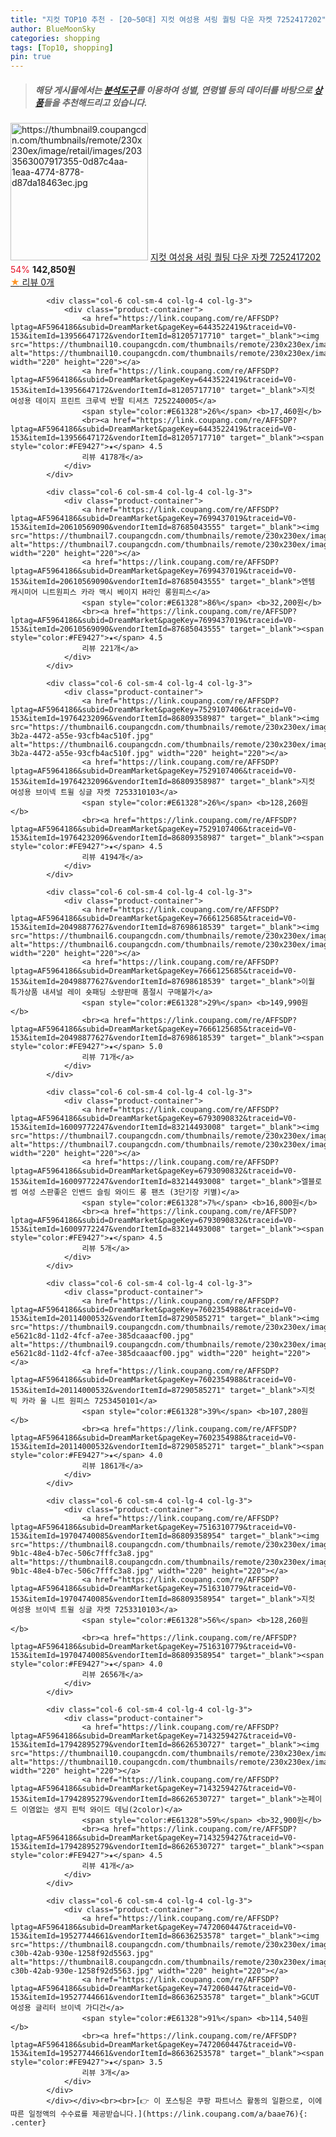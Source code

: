```yaml
---
title: "지컷 TOP10 추천 - [20~50대] 지컷 여성용 셔링 퀄팅 다운 자켓 7252417202"
author: BlueMoonSky
categories: shopping
tags: [Top10, shopping]
pin: true
---
```


> ##### 해당 게시물에서는 [**분석도구**](https://itemscout.io/)를 이용하여 **성별**, **연령별** 등의 데이터를 바탕으로 [**상품**](https://link.coupang.com/a/baae76)들을 추천해드리고 있습니다.
<div class="container"><div class="row">
            <div class="col-6 col-sm-4 col-lg-4 col-lg-3">
                <div class="product-container">
                    <a href="https://link.coupang.com/re/AFFSDP?lptag=AF5964186&subid=DreamMarket&pageKey=6804524973&traceid=V0-153&itemId=16191118077&vendorItemId=83386259659" target="_blank"><img src="https://thumbnail9.coupangcdn.com/thumbnails/remote/230x230ex/image/retail/images/2033563007917355-0d87c4aa-1eaa-4774-8778-d87da18463ec.jpg" alt="https://thumbnail9.coupangcdn.com/thumbnails/remote/230x230ex/image/retail/images/2033563007917355-0d87c4aa-1eaa-4774-8778-d87da18463ec.jpg" width="220" height="220"></a>
                    <a href="https://link.coupang.com/re/AFFSDP?lptag=AF5964186&subid=DreamMarket&pageKey=6804524973&traceid=V0-153&itemId=16191118077&vendorItemId=83386259659" target="_blank">지컷 여성용 셔링 퀄팅 다운 자켓 7252417202</a>
                    <span style="color:#E61328">54%</span> <b>142,850원</b>
                    <br><a href="https://link.coupang.com/re/AFFSDP?lptag=AF5964186&subid=DreamMarket&pageKey=6804524973&traceid=V0-153&itemId=16191118077&vendorItemId=83386259659" target="_blank"><span style="color:#FE9427">★</span> 
                    리뷰 0개</a>
                </div>
            </div>
            
            <div class="col-6 col-sm-4 col-lg-4 col-lg-3">
                <div class="product-container">
                    <a href="https://link.coupang.com/re/AFFSDP?lptag=AF5964186&subid=DreamMarket&pageKey=6443522419&traceid=V0-153&itemId=13956647172&vendorItemId=81205717710" target="_blank"><img src="https://thumbnail10.coupangcdn.com/thumbnails/remote/230x230ex/image/rs_quotation_api/rb1zemuw/dcdb15573ec74f90badc2979f49ad9b6.jpg" alt="https://thumbnail10.coupangcdn.com/thumbnails/remote/230x230ex/image/rs_quotation_api/rb1zemuw/dcdb15573ec74f90badc2979f49ad9b6.jpg" width="220" height="220"></a>
                    <a href="https://link.coupang.com/re/AFFSDP?lptag=AF5964186&subid=DreamMarket&pageKey=6443522419&traceid=V0-153&itemId=13956647172&vendorItemId=81205717710" target="_blank">지컷 여성용 데이지 프린트 크루넥 반팔 티셔츠 7252240005</a>
                    <span style="color:#E61328">26%</span> <b>17,460원</b>
                    <br><a href="https://link.coupang.com/re/AFFSDP?lptag=AF5964186&subid=DreamMarket&pageKey=6443522419&traceid=V0-153&itemId=13956647172&vendorItemId=81205717710" target="_blank"><span style="color:#FE9427">★</span> 4.5
                    리뷰 4178개</a>
                </div>
            </div>
            
            <div class="col-6 col-sm-4 col-lg-4 col-lg-3">
                <div class="product-container">
                    <a href="https://link.coupang.com/re/AFFSDP?lptag=AF5964186&subid=DreamMarket&pageKey=7699437019&traceid=V0-153&itemId=20610569090&vendorItemId=87685043555" target="_blank"><img src="https://thumbnail7.coupangcdn.com/thumbnails/remote/230x230ex/image/vendor_inventory/232c/a01cb98ba0093e9032c6e65278df75a353ff3c13b2bc83b5f5c92c5a01f8.jpg" alt="https://thumbnail7.coupangcdn.com/thumbnails/remote/230x230ex/image/vendor_inventory/232c/a01cb98ba0093e9032c6e65278df75a353ff3c13b2bc83b5f5c92c5a01f8.jpg" width="220" height="220"></a>
                    <a href="https://link.coupang.com/re/AFFSDP?lptag=AF5964186&subid=DreamMarket&pageKey=7699437019&traceid=V0-153&itemId=20610569090&vendorItemId=87685043555" target="_blank">엔템 캐시미어 니트원피스 카라 맥시 베이지 H라인 롱원피스</a>
                    <span style="color:#E61328">86%</span> <b>32,200원</b>
                    <br><a href="https://link.coupang.com/re/AFFSDP?lptag=AF5964186&subid=DreamMarket&pageKey=7699437019&traceid=V0-153&itemId=20610569090&vendorItemId=87685043555" target="_blank"><span style="color:#FE9427">★</span> 4.5
                    리뷰 221개</a>
                </div>
            </div>
            
            <div class="col-6 col-sm-4 col-lg-4 col-lg-3">
                <div class="product-container">
                    <a href="https://link.coupang.com/re/AFFSDP?lptag=AF5964186&subid=DreamMarket&pageKey=7529107406&traceid=V0-153&itemId=19764232096&vendorItemId=86809358987" target="_blank"><img src="https://thumbnail6.coupangcdn.com/thumbnails/remote/230x230ex/image/retail/images/2023/08/07/16/6/e8ec0d4c-3b2a-4472-a55e-93cfb4ac510f.jpg" alt="https://thumbnail6.coupangcdn.com/thumbnails/remote/230x230ex/image/retail/images/2023/08/07/16/6/e8ec0d4c-3b2a-4472-a55e-93cfb4ac510f.jpg" width="220" height="220"></a>
                    <a href="https://link.coupang.com/re/AFFSDP?lptag=AF5964186&subid=DreamMarket&pageKey=7529107406&traceid=V0-153&itemId=19764232096&vendorItemId=86809358987" target="_blank">지컷 여성용 브이넥 트윌 싱글 자켓 7253310103</a>
                    <span style="color:#E61328">26%</span> <b>128,260원</b>
                    <br><a href="https://link.coupang.com/re/AFFSDP?lptag=AF5964186&subid=DreamMarket&pageKey=7529107406&traceid=V0-153&itemId=19764232096&vendorItemId=86809358987" target="_blank"><span style="color:#FE9427">★</span> 4.5
                    리뷰 4194개</a>
                </div>
            </div>
            
            <div class="col-6 col-sm-4 col-lg-4 col-lg-3">
                <div class="product-container">
                    <a href="https://link.coupang.com/re/AFFSDP?lptag=AF5964186&subid=DreamMarket&pageKey=7666125685&traceid=V0-153&itemId=20498877627&vendorItemId=87698618539" target="_blank"><img src="https://thumbnail6.coupangcdn.com/thumbnails/remote/230x230ex/image/vendor_inventory/586b/57a9036422982b2566983bffda7ffa61d7773bf08f973533a5e23c3b55d2.png" alt="https://thumbnail6.coupangcdn.com/thumbnails/remote/230x230ex/image/vendor_inventory/586b/57a9036422982b2566983bffda7ffa61d7773bf08f973533a5e23c3b55d2.png" width="220" height="220"></a>
                    <a href="https://link.coupang.com/re/AFFSDP?lptag=AF5964186&subid=DreamMarket&pageKey=7666125685&traceid=V0-153&itemId=20498877627&vendorItemId=87698618539" target="_blank">이월 특가상품 내셔널 레이 숏패딩 소량판매 품절시 구매불가</a>
                    <span style="color:#E61328">29%</span> <b>149,990원</b>
                    <br><a href="https://link.coupang.com/re/AFFSDP?lptag=AF5964186&subid=DreamMarket&pageKey=7666125685&traceid=V0-153&itemId=20498877627&vendorItemId=87698618539" target="_blank"><span style="color:#FE9427">★</span> 5.0
                    리뷰 71개</a>
                </div>
            </div>
            
            <div class="col-6 col-sm-4 col-lg-4 col-lg-3">
                <div class="product-container">
                    <a href="https://link.coupang.com/re/AFFSDP?lptag=AF5964186&subid=DreamMarket&pageKey=6793090832&traceid=V0-153&itemId=16009772247&vendorItemId=83214493008" target="_blank"><img src="https://thumbnail7.coupangcdn.com/thumbnails/remote/230x230ex/image/vendor_inventory/eca4/1131a354fef770f570b63618730d972b89ed83bb491ca32e11f9cce98338.jpg" alt="https://thumbnail7.coupangcdn.com/thumbnails/remote/230x230ex/image/vendor_inventory/eca4/1131a354fef770f570b63618730d972b89ed83bb491ca32e11f9cce98338.jpg" width="220" height="220"></a>
                    <a href="https://link.coupang.com/re/AFFSDP?lptag=AF5964186&subid=DreamMarket&pageKey=6793090832&traceid=V0-153&itemId=16009772247&vendorItemId=83214493008" target="_blank">엘블로썸 여성 스판좋은 인밴드 슬림 와이드 롱 팬츠 (3단기장 키별)</a>
                    <span style="color:#E61328">7%</span> <b>16,800원</b>
                    <br><a href="https://link.coupang.com/re/AFFSDP?lptag=AF5964186&subid=DreamMarket&pageKey=6793090832&traceid=V0-153&itemId=16009772247&vendorItemId=83214493008" target="_blank"><span style="color:#FE9427">★</span> 4.5
                    리뷰 5개</a>
                </div>
            </div>
            
            <div class="col-6 col-sm-4 col-lg-4 col-lg-3">
                <div class="product-container">
                    <a href="https://link.coupang.com/re/AFFSDP?lptag=AF5964186&subid=DreamMarket&pageKey=7602354988&traceid=V0-153&itemId=20114000532&vendorItemId=87290585271" target="_blank"><img src="https://thumbnail9.coupangcdn.com/thumbnails/remote/230x230ex/image/retail/images/1809963080367880-e5621c8d-11d2-4fcf-a7ee-385dcaaacf00.jpg" alt="https://thumbnail9.coupangcdn.com/thumbnails/remote/230x230ex/image/retail/images/1809963080367880-e5621c8d-11d2-4fcf-a7ee-385dcaaacf00.jpg" width="220" height="220"></a>
                    <a href="https://link.coupang.com/re/AFFSDP?lptag=AF5964186&subid=DreamMarket&pageKey=7602354988&traceid=V0-153&itemId=20114000532&vendorItemId=87290585271" target="_blank">지컷 빅 카라 울 니트 원피스 7253450101</a>
                    <span style="color:#E61328">39%</span> <b>107,280원</b>
                    <br><a href="https://link.coupang.com/re/AFFSDP?lptag=AF5964186&subid=DreamMarket&pageKey=7602354988&traceid=V0-153&itemId=20114000532&vendorItemId=87290585271" target="_blank"><span style="color:#FE9427">★</span> 4.0
                    리뷰 1861개</a>
                </div>
            </div>
            
            <div class="col-6 col-sm-4 col-lg-4 col-lg-3">
                <div class="product-container">
                    <a href="https://link.coupang.com/re/AFFSDP?lptag=AF5964186&subid=DreamMarket&pageKey=7516310779&traceid=V0-153&itemId=19704740085&vendorItemId=86809358954" target="_blank"><img src="https://thumbnail8.coupangcdn.com/thumbnails/remote/230x230ex/image/retail/images/2023/08/07/16/5/3923f468-9b1c-48e4-b7ec-506c7fffc3a8.jpg" alt="https://thumbnail8.coupangcdn.com/thumbnails/remote/230x230ex/image/retail/images/2023/08/07/16/5/3923f468-9b1c-48e4-b7ec-506c7fffc3a8.jpg" width="220" height="220"></a>
                    <a href="https://link.coupang.com/re/AFFSDP?lptag=AF5964186&subid=DreamMarket&pageKey=7516310779&traceid=V0-153&itemId=19704740085&vendorItemId=86809358954" target="_blank">지컷 여성용 브이넥 트윌 싱글 자켓 7253310103</a>
                    <span style="color:#E61328">56%</span> <b>128,260원</b>
                    <br><a href="https://link.coupang.com/re/AFFSDP?lptag=AF5964186&subid=DreamMarket&pageKey=7516310779&traceid=V0-153&itemId=19704740085&vendorItemId=86809358954" target="_blank"><span style="color:#FE9427">★</span> 4.0
                    리뷰 2656개</a>
                </div>
            </div>
            
            <div class="col-6 col-sm-4 col-lg-4 col-lg-3">
                <div class="product-container">
                    <a href="https://link.coupang.com/re/AFFSDP?lptag=AF5964186&subid=DreamMarket&pageKey=7143259427&traceid=V0-153&itemId=17942895279&vendorItemId=86626530727" target="_blank"><img src="https://thumbnail10.coupangcdn.com/thumbnails/remote/230x230ex/image/vendor_inventory/a72c/f8bd3d263ed46ff60226dcf991aba9e9e585113bb89c5ca4f1a1600f139c.jpg" alt="https://thumbnail10.coupangcdn.com/thumbnails/remote/230x230ex/image/vendor_inventory/a72c/f8bd3d263ed46ff60226dcf991aba9e9e585113bb89c5ca4f1a1600f139c.jpg" width="220" height="220"></a>
                    <a href="https://link.coupang.com/re/AFFSDP?lptag=AF5964186&subid=DreamMarket&pageKey=7143259427&traceid=V0-153&itemId=17942895279&vendorItemId=86626530727" target="_blank">논페이드 이염없는 생지 핀턱 와이드 데님(2color)</a>
                    <span style="color:#E61328">59%</span> <b>32,900원</b>
                    <br><a href="https://link.coupang.com/re/AFFSDP?lptag=AF5964186&subid=DreamMarket&pageKey=7143259427&traceid=V0-153&itemId=17942895279&vendorItemId=86626530727" target="_blank"><span style="color:#FE9427">★</span> 4.5
                    리뷰 41개</a>
                </div>
            </div>
            
            <div class="col-6 col-sm-4 col-lg-4 col-lg-3">
                <div class="product-container">
                    <a href="https://link.coupang.com/re/AFFSDP?lptag=AF5964186&subid=DreamMarket&pageKey=7472060447&traceid=V0-153&itemId=19527744661&vendorItemId=86636253578" target="_blank"><img src="https://thumbnail8.coupangcdn.com/thumbnails/remote/230x230ex/image/retail/images/2023/07/20/12/1/7258971b-c30b-42ab-930e-1258f92d5563.jpg" alt="https://thumbnail8.coupangcdn.com/thumbnails/remote/230x230ex/image/retail/images/2023/07/20/12/1/7258971b-c30b-42ab-930e-1258f92d5563.jpg" width="220" height="220"></a>
                    <a href="https://link.coupang.com/re/AFFSDP?lptag=AF5964186&subid=DreamMarket&pageKey=7472060447&traceid=V0-153&itemId=19527744661&vendorItemId=86636253578" target="_blank">GCUT 여성용 글리터 브이넥 가디건</a>
                    <span style="color:#E61328">91%</span> <b>114,540원</b>
                    <br><a href="https://link.coupang.com/re/AFFSDP?lptag=AF5964186&subid=DreamMarket&pageKey=7472060447&traceid=V0-153&itemId=19527744661&vendorItemId=86636253578" target="_blank"><span style="color:#FE9427">★</span> 3.5
                    리뷰 3개</a>
                </div>
            </div>
            </div></div><br><br>[👉 이 포스팅은 쿠팡 파트너스 활동의 일환으로, 이에 따른 일정액의 수수료를 제공받습니다.](https://link.coupang.com/a/baae76){: .center}